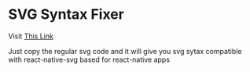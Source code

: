 <p align="center">
  <h1>SVG Syntax Fixer</h1>
</p>
<p>Visit <a href="https://snative.vercel.app/">This Link</a></p>
<p>
Just copy the regular svg code and it will give you svg sytax compatible with react-native-svg based for react-native apps
</p>

